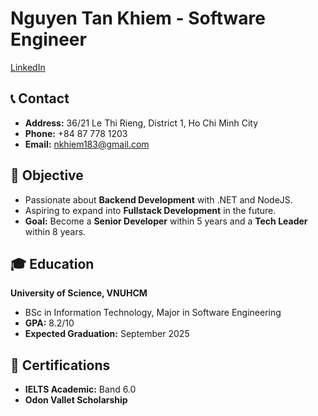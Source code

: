 # Nguyen Tan Khiem - Software Engineer

[LinkedIn](https://www.linkedin.com/in/ntkhiem081203/)

## 📞 Contact
- **Address:** 36/21 Le Thi Rieng, District 1, Ho Chi Minh City
- **Phone:** +84 87 778 1203
- **Email:** nkhiem183@gmail.com

## 🎯 Objective
- Passionate about **Backend Development** with .NET and NodeJS.
- Aspiring to expand into **Fullstack Development** in the future.
- **Goal:** Become a **Senior Developer** within 5 years and a **Tech Leader** within 8 years.

## 🎓 Education
**University of Science, VNUHCM**  
- BSc in Information Technology, Major in Software Engineering  
- **GPA:** 8.2/10  
- **Expected Graduation:** September 2025

## 📜 Certifications
- **IELTS Academic:** Band 6.0
- **Odon Vallet Scholarship**

